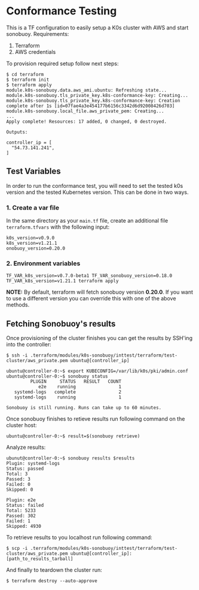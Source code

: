 # Conformance Testing 

This is a TF configuration to easily setup a K0s cluster with AWS and start sonobuoy.
Requirements:

1. Terraform
2. AWS credentials

To provision required setup follow next steps:

```
$ cd terraform
$ terraform init
$ terraform apply
module.k0s-sonobuoy.data.aws_ami.ubuntu: Refreshing state...
module.k0s-sonobuoy.tls_private_key.k8s-conformance-key: Creating...
module.k0s-sonobuoy.tls_private_key.k8s-conformance-key: Creation complete after 1s [id=07fae4a3e454177b6156c3342d6d92008426d703]
module.k0s-sonobuoy.local_file.aws_private_pem: Creating...
...
Apply complete! Resources: 17 added, 0 changed, 0 destroyed.

Outputs:

controller_ip = [
  "54.73.141.241",
]
```
## Test Variables
In order to run the conformance test, you will need to set the tested k0s version and the tested Kubernetes version.
This can be done in two ways.
### 1. Create a var file
In the same directory as your `main.tf` file, create an additional file `terraform.tfvars` with the following input:
```
k0s_version=v0.9.0
k8s_version=v1.21.1
onobuoy_version=0.20.0
```  
### 2. Environment variables
```
TF_VAR_k0s_version=v0.7.0-beta1 TF_VAR_sonobuoy_version=0.18.0 TF_VAR_k8s_version=v1.21.1 terraform apply
```
**NOTE:** By default, terraform will fetch sonobuoy version **0.20.0**. If you want to use a different version you can override this with one of the above methods. 

## Fetching Sonobuoy's results
Once provisioning of the cluster finishes you can get the results by SSH'ing into the controller:
```
$ ssh -i .terraform/modules/k0s-sonobuoy/inttest/terraform/test-cluster/aws_private.pem ubuntu@[controller_ip]

ubuntu@controller-0:~$ export KUBECONFIG=/var/lib/k0s/pki/admin.conf
ubuntu@controller-0:~$ sonobuoy status
         PLUGIN     STATUS   RESULT   COUNT
            e2e    running                1
   systemd-logs   complete                2
   systemd-logs    running                1

Sonobuoy is still running. Runs can take up to 60 minutes.
```

Once sonobuoy finishes to retieve results run following command on the cluster host:

```
ubuntu@controller-0:~$ result=$(sonobuoy retrieve)
```
Analyze results:
```
ubunut@controller-0:~$ sonobuoy results $results
Plugin: systemd-logs
Status: passed
Total: 3
Passed: 3
Failed: 0
Skipped: 0

Plugin: e2e
Status: failed
Total: 5233
Passed: 302
Failed: 1
Skipped: 4930
```

To retrieve results to you localhost run following command:

```
$ scp -i .terraform/modules/k0s-sonobuoy/inttest/terraform/test-cluster/aws_private.pem ubuntu@[controller_ip]:[path_to_results_tarball]
```

And finally to teardown the cluster run:
```
$ terraform destroy --auto-approve
```